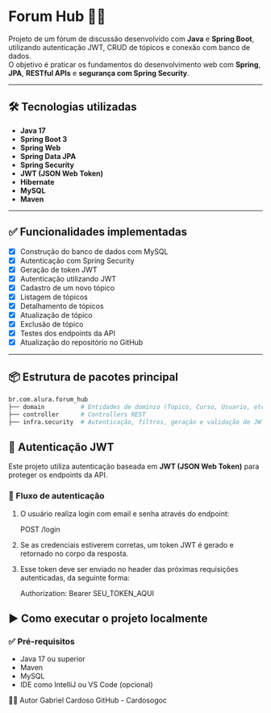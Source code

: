 # Forum Hub 🧠💬

Projeto de um fórum de discussão desenvolvido com **Java** e **Spring Boot**, utilizando autenticação JWT, CRUD de tópicos e conexão com banco de dados.  
O objetivo é praticar os fundamentos do desenvolvimento web com **Spring**, **JPA**, **RESTful APIs** e **segurança com Spring Security**.

---

## 🛠 Tecnologias utilizadas

- **Java 17**
- **Spring Boot 3**
- **Spring Web**
- **Spring Data JPA**
- **Spring Security**
- **JWT (JSON Web Token)**
- **Hibernate**
- **MySQL**
- **Maven**

---

## ✅ Funcionalidades implementadas

- [x] Construção do banco de dados com MySQL
- [x] Autenticação com Spring Security
- [x] Geração de token JWT
- [x] Autenticação utilizando JWT
- [x] Cadastro de um novo tópico
- [x] Listagem de tópicos
- [x] Detalhamento de tópicos
- [x] Atualização de tópico
- [x] Exclusão de tópico
- [x] Testes dos endpoints da API
- [x] Atualização do repositório no GitHub

---

## 📦 Estrutura de pacotes principal

```bash
br.com.alura.forum_hub
├── domain          # Entidades de domínio (Topico, Curso, Usuario, etc)
├── controller      # Controllers REST
├── infra.security  # Autenticação, filtros, geração e validação de JWT
```

## 🔐 Autenticação JWT

Este projeto utiliza autenticação baseada em **JWT (JSON Web Token)** para proteger os endpoints da API.

### 🔄 Fluxo de autenticação

1. O usuário realiza login com email e senha através do endpoint:

   POST /login

2. Se as credenciais estiverem corretas, um token JWT é gerado e retornado no corpo da resposta.

3. Esse token deve ser enviado no header das próximas requisições autenticadas, da seguinte forma:

   Authorization: Bearer SEU_TOKEN_AQUI


## ▶️ Como executar o projeto localmente

### ✅ Pré-requisitos

- Java 17 ou superior
- Maven
- MySQL
- IDE como IntelliJ ou VS Code (opcional)

🧑‍💻 Autor
Gabriel Cardoso
GitHub - Cardosogoc
